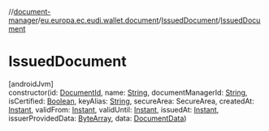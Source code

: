 //[document-manager](../../../index.md)/[eu.europa.ec.eudi.wallet.document](../index.md)/[IssuedDocument](index.md)/[IssuedDocument](-issued-document.md)

# IssuedDocument

[androidJvm]\
constructor(id: [DocumentId](../-document-id/index.md), name: [String](https://kotlinlang.org/api/latest/jvm/stdlib/kotlin-stdlib/kotlin/-string/index.html), documentManagerId: [String](https://kotlinlang.org/api/latest/jvm/stdlib/kotlin-stdlib/kotlin/-string/index.html), isCertified: [Boolean](https://kotlinlang.org/api/latest/jvm/stdlib/kotlin-stdlib/kotlin/-boolean/index.html), keyAlias: [String](https://kotlinlang.org/api/latest/jvm/stdlib/kotlin-stdlib/kotlin/-string/index.html), secureArea: SecureArea, createdAt: [Instant](https://developer.android.com/reference/kotlin/java/time/Instant.html), validFrom: [Instant](https://developer.android.com/reference/kotlin/java/time/Instant.html), validUntil: [Instant](https://developer.android.com/reference/kotlin/java/time/Instant.html), issuedAt: [Instant](https://developer.android.com/reference/kotlin/java/time/Instant.html), issuerProvidedData: [ByteArray](https://kotlinlang.org/api/latest/jvm/stdlib/kotlin-stdlib/kotlin/-byte-array/index.html), data: [DocumentData](../../eu.europa.ec.eudi.wallet.document.format/-document-data/index.md))
